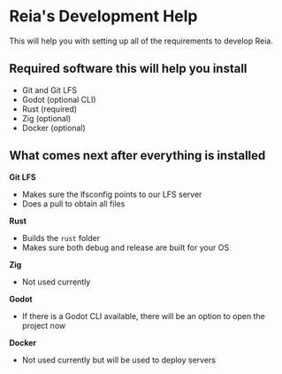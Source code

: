 # Reia's Development Help

This will help you with setting up all of the requirements to develop Reia.

## Required software this will help you install

- Git and Git LFS
- Godot (optional CLI)
- Rust (required)
- Zig (optional)
- Docker (optional)

## What comes next after everything is installed

**Git LFS**

- Makes sure the lfsconfig points to our LFS server
- Does a pull to obtain all files

**Rust**

- Builds the `rust` folder
- Makes sure both debug and release are built for your OS

**Zig**

- Not used currently

**Godot**

- If there is a Godot CLI available, there will be an option to open the project now

**Docker**

- Not used currently but will be used to deploy servers